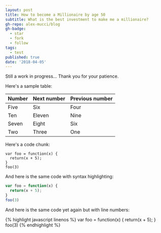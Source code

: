 ```yaml
---
layout: post
title: How to become a Millionaire by age 50
subtitle: What is the best investment to make me a millionaire?
gh-repo: alex-mucci/blog
gh-badge:
  - star
  - fork
  - follow
tags:
  - test
published: true
date: '2018-04-05'
---
```

Still a work in progress... Thank you for your patience.



Here's a sample table:

| Number | Next number | Previous number |
| :------ |:--- | :--- |
| Five | Six | Four |
| Ten | Eleven | Nine |
| Seven | Eight | Six |
| Two | Three | One |



Here's a code chunk:

~~~
var foo = function(x) {
  return(x + 5);
}
foo(3)
~~~

And here is the same code with syntax highlighting:

```javascript
var foo = function(x) {
  return(x + 5);
}
foo(3)
```

And here is the same code yet again but with line numbers:

{% highlight javascript linenos %}
var foo = function(x) {
  return(x + 5);
}
foo(3)
{% endhighlight %}

